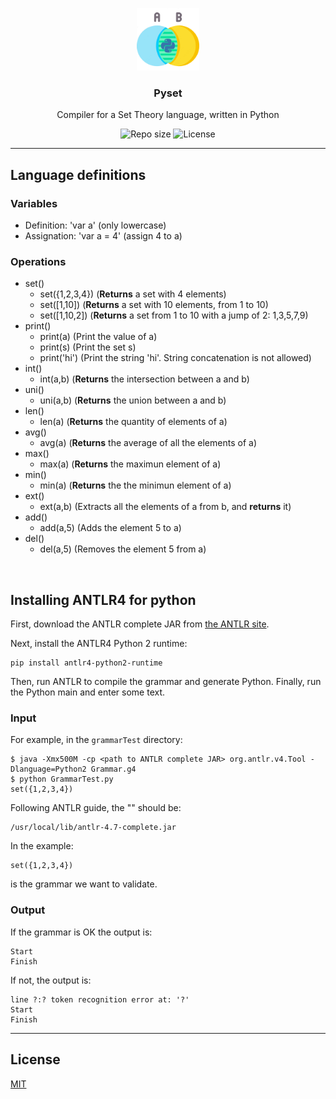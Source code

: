 <p align="center">
  <img src="media/pyset.png" width="100" alt="Repository logo" />
</p>
<h3 align="center">Pyset</h3>
<p align="center">Compiler for a Set Theory language, written in Python<p>
<p align="center">
    <img src="https://img.shields.io/github/repo-size/lhbelfanti/pyset?label=Repo%20size" alt="Repo size" />
    <img src="https://img.shields.io/github/license/lhbelfanti/pyset?label=License" alt="License" />
</p>

---
## Language definitions

### Variables 
- Definition: 'var a' 		(only lowercase)
- Assignation: 'var a = 4'	(assign 4 to a)

### Operations
- set()
	- set({1,2,3,4})		(<b>Returns</b> a set with 4 elements)
	- set([1,10])			(<b>Returns</b> a set with 10 elements, from 1 to 10)
	- set([1,10,2])			(<b>Returns</b> a set from 1 to 10 with a jump of 2: 1,3,5,7,9)
- print()
	- print(a) 				(Print the value of a)
	- print(s) 				(Print the set s)
	- print('hi') 			(Print the string 'hi'. String concatenation is not allowed)
- int()
	- int(a,b)				(<b>Returns</b> the intersection between a and b)
- uni()
	- uni(a,b)				(<b>Returns</b> the union between a and b)
- len()
	- len(a)				(<b>Returns</b> the quantity of elements of a)
- avg()
	- avg(a)				(<b>Returns</b> the average of all the elements of a)
- max()
	- max(a)				(<b>Returns</b> the maximun element of a)
- min()
	- min(a)				(<b>Returns</b> the the minimun element of a)
- ext()
	- ext(a,b)				(Extracts all the elements of a from b, and <b>returns</b> it)	
- add()
	- add(a,5)				(Adds the element 5 to a)
- del()
	- del(a,5)				(Removes the element 5 from a)
<br/>

## Installing ANTLR4 for python

First, download the ANTLR complete JAR from [the ANTLR site][antlr].

[antlr]:http://www.antlr.org/

Next, install the ANTLR4 Python 2 runtime:

```
pip install antlr4-python2-runtime
```

Then, run ANTLR to compile the grammar and generate Python. Finally, run
the Python main and enter some text.

### Input

For example, in the `grammarTest` directory:

```
$ java -Xmx500M -cp <path to ANTLR complete JAR> org.antlr.v4.Tool -Dlanguage=Python2 Grammar.g4
$ python GrammarTest.py
set({1,2,3,4})
```

Following ANTLR guide, the "<path to ANTLR complete JAR>" should be:

```
/usr/local/lib/antlr-4.7-complete.jar
```

In the example:
```
set({1,2,3,4})
```

is the grammar we want to validate.


### Output

If the grammar is OK the output is:
```
Start
Finish
```

If not, the output is:
```
line ?:? token recognition error at: '?'
Start
Finish
```

---
## License

[MIT](https://choosealicense.com/licenses/mit/)